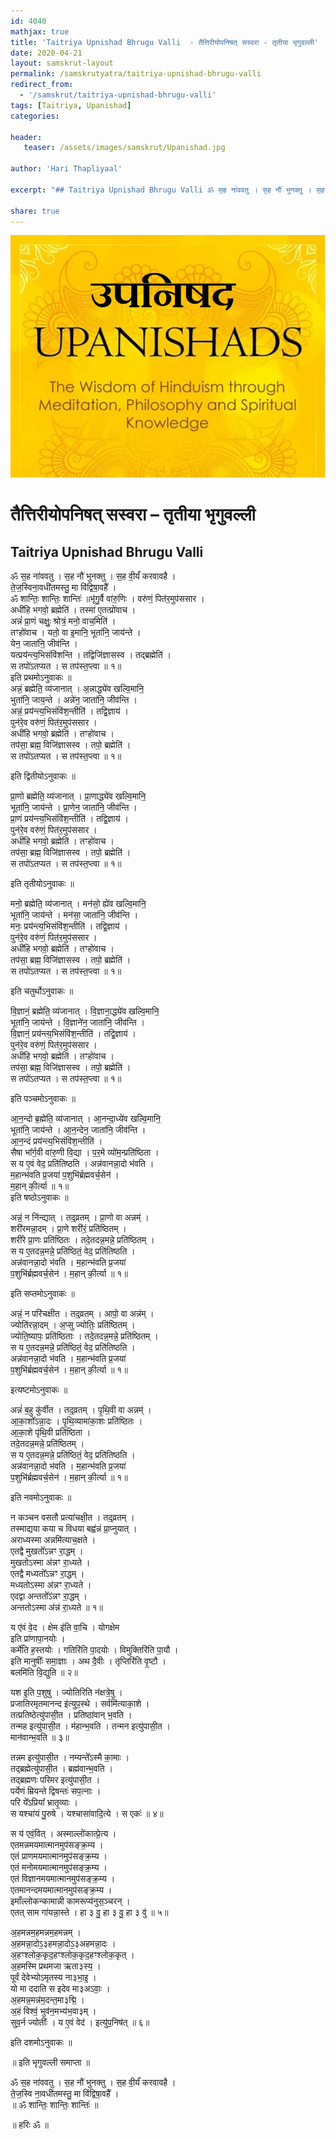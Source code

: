 ```yaml
---
id: 4040    
mathjax: true    
title: 'Taitriya Upnishad Bhrugu Valli  - तैत्तिरीयोपनिषत् सस्वरा - तृतीया भृगुवल्ली'    
date: 2020-04-21    
layout: samskrut-layout 
permalink: /samskrutyatra/taitriya-upnishad-bhrugu-valli
redirect_from: 
  - '/samskrut/taitriya-upnishad-bhrugu-valli'
tags: [Taitriya, Upanishad]    
categories:    
    
header:    
   teaser: /assets/images/samskrut/Upanishad.jpg    
    
author: 'Hari Thapliyaal'    
    
excerpt: "## Taitriya Upnishad Bhrugu Valli ॐ स॒ह ना॑ववतु । स॒ह नौ॑ भुनक्तु । स॒ह वी॒र्यं॑ करवावहै । ते॒ज॒स्विना॒वधी॑तमस्तु॒ मा वि॑द्विषा॒वहै᳚ । ॐ शान्तिः॒ शान्तिः॒ शान्तिः॑ ॥भृ॑गु॒र्वै वा॑रु॒णिः । वरु॑णं॒ पित॑र॒मुप॑ससार । अधी॑हि भगवो॒ ब्रह्मेति॑ । तस्मा॑ ए॒तत्प्रो॑वाच । अन्नं॑ प्रा॒णं"
    
share: true    
---
```

![](/assets/images/samskrut/Upanishad.jpg)    
    
# तैत्तिरीयोपनिषत् सस्वरा –  तृतीया भृगुवल्ली    
## Taitriya Upnishad Bhrugu Valli    
    
ॐ स॒ह ना॑ववतु । स॒ह नौ॑ भुनक्तु । स॒ह वी॒र्यं॑ करवावहै ।    
ते॒ज॒स्विना॒वधी॑तमस्तु॒ मा वि॑द्विषा॒वहै᳚ ।    
ॐ शान्तिः॒ शान्तिः॒ शान्तिः॑ ॥भृ॑गु॒र्वै वा॑रु॒णिः । वरु॑णं॒ पित॑र॒मुप॑ससार ।    
अधी॑हि भगवो॒ ब्रह्मेति॑ । तस्मा॑ ए॒तत्प्रो॑वाच ।    
अन्नं॑ प्रा॒णं चक्षुः॒ श्रोत्रं॒ मनो॒ वाच॒मिति॑ ।    
तꣳहो॑वाच । यतो॒ वा इ॒मानि॒ भूता॑नि॒ जाय॑न्ते ।    
येन॒ जाता॑नि॒ जीव॑न्ति ।    
यत्प्रय॑न्त्य॒भिसंवि॑शन्ति । तद्विजि॑ज्ञासस्व । तद्ब्रह्मेति॑ ।    
स तपो॑ऽतप्यत । स तप॑स्त॒प्त्वा ॥ १॥    
इति प्रथमोऽनुवाकः ॥    
अन्नं॒ ब्रह्मेति॒ व्य॑जानात् । अ॒न्नाद्ध्ये॑व खल्वि॒मानि॒    
भुता॑नि॒ जाय॒न्ते । अन्ने॑न॒ जाता॑नि॒ जीव॑न्ति ।    
अन्नं॒ प्रय॑न्त्य॒भिसंवि॑श॒न्तीति॑ । तद्वि॒ज्ञाय॑ ।    
पुन॑रे॒व वरु॑णं॒ पित॑र॒मुप॑ससार ।    
अधी॑हि भगवो॒ ब्रह्मेति॑ । तꣳहो॑वाच ।    
तप॑सा॒ ब्रह्म॒ विजि॑ज्ञासस्व । तपो॒ ब्रह्मेति॑ ।    
स तपो॑ऽतप्यत । स तप॑स्त॒प्त्वा ॥ १॥    
    
इति द्वितीयोऽनुवाकः ॥    
    
प्रा॒णो ब्रह्मेति॒ व्य॑जानात् । प्रा॒णाद्ध्ये॑व खल्वि॒मानि॒    
भूता॑नि॒ जाय॑न्ते । प्रा॒णेन॒ जाता॑नि॒ जीव॑न्ति ।    
प्रा॒णं प्रय॑न्त्य॒भिसंवि॑श॒न्तीति॑ । तद्वि॒ज्ञाय॑ ।    
पुन॑रे॒व वरु॑णं॒ पित॑र॒मुप॑ससार ।    
अधी॑हि भगवो॒ ब्रह्मेति॑ । तꣳहो॑वाच ।    
तप॑सा॒ ब्रह्म॒ विजि॑ज्ञासस्व । तपो॒ ब्रह्मेति॑ ।    
स तपो॑ऽतप्यत । स तप॑स्त॒प्त्वा ॥ १॥    
    
इति तृतीयोऽनुवाकः ॥    
    
मनो॒ ब्रह्मेति॒ व्य॑जानात् । मन॑सो॒ ह्ये॑व खल्वि॒मानि॒    
भूता॑नि॒ जाय॑न्ते । मन॑सा॒ जाता॑नि॒ जीव॑न्ति ।    
मनः॒ प्रय॑न्त्य॒भिसंवि॑श॒न्तीति॑ । तद्वि॒ज्ञाय॑ ।    
पुन॑रे॒व वरु॑णं॒ पित॑र॒मुप॑ससार ।    
अधी॑हि भगवो॒ ब्रह्मेति॑ । तꣳहो॑वाच ।    
तप॑सा॒ ब्रह्म॒ विजि॑ज्ञासस्व । तपो॒ ब्रह्मेति॑ ।    
स तपो॑ऽतप्यत । स तप॑स्त॒प्त्वा ॥ १॥    
    
इति चतुर्थोऽनुवाकः ॥    
    
वि॒ज्ञानं॒ ब्रह्मेति॒ व्य॑जानात् । वि॒ज्ञाना॒द्ध्ये॑व खल्वि॒मानि॒    
भूता॑नि॒ जाय॑न्ते । वि॒ज्ञाने॑न॒ जाता॑नि॒ जीव॑न्ति ।    
वि॒ज्ञानं॒ प्रय॑न्त्य॒भिसंवि॑श॒न्तीति॑ । तद्वि॒ज्ञाय॑ ।    
पुन॑रे॒व वरु॑णं॒ पित॑र॒मुप॑ससार ।    
अधी॑हि भगवो॒ ब्रह्मेति॑ । तꣳहो॑वाच ।    
तप॑सा॒ ब्रह्म॒ विजि॑ज्ञासस्व । तपो॒ ब्रह्मेति॑ ।    
स तपो॑ऽतप्यत । स तप॑स्त॒प्त्वा ॥ १॥    
    
इति पञ्चमोऽनुवाकः ॥    
    
आ॒न॒न्दो ब्र॒ह्मेति॒ व्य॑जानात् । आ॒नन्दा॒ध्ये॑व खल्वि॒मानि॒    
भूता॑नि॒ जाय॑न्ते । आ॒न॒न्देन॒ जाता॑नि॒ जीव॑न्ति ।    
आ॒न॒न्दं प्रय॑न्त्य॒भिसंवि॑श॒न्तीति॑ ।    
सैषा भा᳚र्ग॒वी वा॑रु॒णी वि॒द्या । प॒र॒मे व्यो॑म॒न्प्रति॑ष्ठिता ।    
स य ए॒वं वेद॒ प्रति॑तिष्ठति । अन्न॑वानन्ना॒दो भ॑वति ।    
म॒हान्भ॑वति प्र॒जया॑ प॒शुभि॑र्ब्रह्मवर्च॒सेन॑ ।    
म॒हान् की॒र्त्या ॥ १॥    
इति षष्ठोऽनुवाकः ॥    
    
अन्नं॒ न नि॑न्द्यात् । तद्॒व्रतम् । प्रा॒णो वा अन्नम्॑ ।    
शरी॑रमन्ना॒दम् । प्रा॒णे शरी॑रं॒ प्रति॑ष्ठितम् ।    
शरी॑रे प्रा॒णः प्रति॑ष्ठितः । तदे॒तदन्न॒मन्ने॒ प्रति॑ष्ठितम् ।    
स य ए॒तदन्न॒मन्ने॒ प्रति॑ष्ठितं॒ वेद॒ प्रति॑तिष्ठति ।    
अन्न॑वानन्ना॒दो भ॑वति । म॒हान्भ॑वति प्र॒जया॑    
प॒शुभि॑र्ब्रह्मवर्च॒सेन॑ । म॒हान् की॒र्त्या ॥ १॥    
    
इति सप्तमोऽनुवाकः ॥    
    
अन्नं॒ न परि॑चक्षीत । तद्॒व्रतम् । आपो॒ वा अन्न॑म् ।    
ज्योति॑रन्ना॒दम् । अ॒प्सु ज्योतिः॒ प्रति॑ष्ठितम् ।    
ज्योति॒ष्यापः॒ प्रति॑ष्ठिताः । तदे॒तदन्न॒मन्ने॒ प्रति॑ष्ठितम् ।    
स य ए॒तदन्न॒मन्ने॒ प्रति॑ष्ठितं॒ वेद॒ प्रति॑तिष्ठति ।    
अन्न॑वानन्ना॒दो भ॑वति । म॒हान्भ॑वति प्र॒जया॑    
प॒शुभि॑र्ब्रह्मवर्च॒सेन॑ । म॒हान् की॒र्त्या ॥ १॥    
    
इत्यष्टमोऽनुवाकः ॥    
    
अन्नं॑ ब॒हु कु॑र्वीत । तद्॒व्रतम् । पृ॒थि॒वी वा अन्नम्॑ ।    
आ॒का॒शो᳚ऽन्ना॒दः । पृ॒थि॒व्यामा॑का॒शः प्रति॑ष्ठितः ।    
आ॒का॒शे पृ॑थि॒वी प्रति॑ष्ठिता ।    
तदे॒तदन्न॒मन्ने॒ प्रति॑ष्ठितम् ।    
स य ए॒तदन्न॒मन्ने॒ प्रति॑ष्ठितं॒ वेद॒ प्रति॑तिष्ठति ।    
अन्न॑वानन्ना॒दो भ॑वति । म॒हान्भ॑वति प्र॒जया॑    
प॒शुभि॑र्ब्रह्मवर्च॒सेन॑ । म॒हान् की॒र्त्या ॥ १॥    
    
इति नवमोऽनुवाकः ॥    
    
न कञ्चन वसतौ प्रत्या॑चक्षी॒त । तद्॒व्रतम् ।    
तस्माद्यया कया च विधया बह्व॑न्नं प्रा॒प्नुयात् ।    
अराध्यस्मा अन्नमि॑त्याच॒क्षते ।    
एतद्वै मुखतो᳚ऽन्नꣳ रा॒द्धम् ।    
मुखतोऽस्मा अ॑न्नꣳ रा॒ध्यते ।    
एतद्वै मध्यतो᳚ऽन्नꣳ रा॒द्धम् ।    
मध्यतोऽस्मा अ॑न्नꣳ रा॒ध्यते ।    
एदद्वा अन्ततो᳚ऽ॑न्नꣳ रा॒द्धम् ।    
अन्ततोऽस्मा अ॑न्न॑ रा॒ध्यते ॥ १॥    
    
य ए॑वं वे॒द । क्षेम इ॑ति वा॒चि । योगक्षेम    
इति प्रा॑णापा॒नयोः ।    
कर्मे॑ति ह॒स्तयोः । गतिरि॑ति पा॒दयोः । विमुक्तिरि॑ति पा॒यौ ।    
इति मानुषीः᳚ समा॒ज्ञाः । अथ दै॒वीः । तृप्तिरि॑ति वृ॒ष्टौ ।    
बलमि॑ति वि॒द्युति ॥ २॥    
    
यश इ॒ति प॒शुषु । ज्योतिरिति न॑क्षत्रे॒षु ।    
प्रजातिरमृतमानन्द इ॑त्युप॒स्थे । सर्वमि॑त्याका॒शे ।    
तत्प्रतिष्ठेत्यु॑पासी॒त । प्रतिष्ठा॑वान् भ॒वति ।    
तन्मह इत्यु॑पासी॒त । म॑हान्भ॒वति । तन्मन इत्यु॑पासी॒त ।    
मान॑वान्भ॒वति ॥ ३॥    
    
तन्नम इत्यु॑पासी॒त । नम्यन्ते᳚ऽस्मै का॒माः ।    
तद्ब्रह्मेत्यु॑पासी॒त । ब्रह्म॑वान्भ॒वति ।    
तद्ब्रह्मणः परिमर इत्यु॑पासी॒त ।    
पर्येणं म्रियन्ते द्विषन्तः॑ सप॒त्नाः ।    
परि ये᳚ऽप्रिया᳚ भ्रातृ॒व्याः ।    
स यश्चा॑यं पु॒रुषे । यश्चासा॑वादि॒त्ये । स एकः॑ ॥ ४॥    
    
स य॑ एवं॒वित् । अस्माल्लो॑कात्प्रे॒त्य ।    
एतमन्नमयमात्मानमुप॑सङ्क्र॒म्य ।    
एतं प्राणमयमात्मानमुप॑सङ्क्र॒म्य ।    
एतं मनोमयमात्मानमुप॑सङ्क्र॒म्य ।    
एतं विज्ञानमयमात्मानमुप॑सङ्क्र॒म्य ।    
एतमानन्दमयमात्मानमुप॑सङ्क्र॒म्य ।    
इमाँल्लोकन्कामान्नी कामरूप्य॑नुस॒ञ्चरन् ।    
एतत् साम गा॑यन्ना॒स्ते । हा ३ वु॒ हा ३ वु॒ हा ३ वु॑ ॥ ५॥    
    
अ॒हमन्नम॒हमन्नम॒हमन्नम् ।    
अ॒हमन्ना॒दोऽ॒३हमन्ना॒दोऽ॒३अहमन्ना॒दः ।    
अ॒हꣳश्लोक॒कृद॒हꣳश्लोक॒कृद॒हꣳश्लोक॒कृत् ।    
अ॒हमस्मि प्रथमजा ऋता३स्य॒ ।    
पूर्वं देवेभ्योऽमृतस्य ना३भा॒इ॒ ।    
यो मा ददाति स इदेव मा३अऽवाः॒ ।    
अ॒हमन्न॒मन्न॑म॒दन्त॒मा३द्मि॒ ।    
अ॒हं विश्वं॒ भुव॑न॒मभ्य॑भ॒वा३म् ।    
सुव॒र्न ज्योतीः᳚ । य ए॒वं वेद॑ । इत्यु॑प॒निष॑त् ॥ ६॥    
    
इति दशमोऽनुवाकः ॥    
    
॥ इति भृगुवल्ली समाप्ता ॥    
    
ॐ स॒ह ना॑ववतु । स॒ह नौ॑ भुनक्तु । स॒ह वी॒र्यं॑ करवावहै ।    
ते॒ज॒स्वि ना॒वधी॑तमस्तु॒ मा वि॑द्विषा॒वहै᳚ ।    
॥ ॐ शान्तिः॒ शान्तिः॒ शान्तिः॑ ॥    
    
॥ हरिः ॐ ॥    
